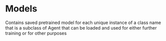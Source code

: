 # Models

Contains saved pretrained model for each unique instance of a class name that is a subclass of Agent that can be loaded and used for either further training or for other purposes
